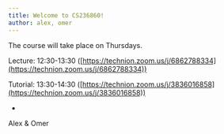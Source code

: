 ```yaml
---
title: Welcome to CS236860!
author: alex, omer
---
```


The course will take place on Thursdays.

Lecture: 12:30-13:30 ([https://technion.zoom.us/j/6862788334](https://technion.zoom.us/j/6862788334))

Tutorial: 13:30-14:30 ([https://technion.zoom.us/j/3836016858](https://technion.zoom.us/j/3836016858))

-
Alex & Omer

